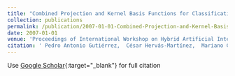 ```yaml
---
title: "Combined Projection and Kernel Basis Functions for Classification in Evolutionary Neural Networks"
collection: publications
permalink: /publication/2007-01-01-Combined-Projection-and-Kernel-Basis-Functions-for-Classification-in-Evolutionary-Neural-Networks
date: 2007-01-01
venue: 'Proceedings of International Workshop on Hybrid Artificial Intelligence Systems (HAIS 2007)'
citation: ' Pedro Antonio Gutiérrez,  César Hervás-Martínez,  Mariano Carbonero-Ruz,  Juan Carlos Fernández, &quot;Combined Projection and Kernel Basis Functions for Classification in Evolutionary Neural Networks.&quot; Proceedings of International Workshop on Hybrid Artificial Intelligence Systems (HAIS 2007), Vol. 44, 2007, pp. 87--95.'
---
```

Use [Google Scholar](https://scholar.google.com/scholar?q=Combined+Projection+and+Kernel+Basis+Functions+for+Classification+in+Evolutionary+Neural+Networks){:target="_blank"} for full citation